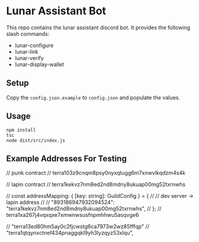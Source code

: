 # Lunar Assistant Bot

This repo contains the lunar assistant discord bot. It provides the following slash commands: 
- lunar-configure
- lunar-link
- lunar-verify
- lunar-display-wallet
## Setup

Copy the `config.json.example` to `config.json` and populate the values.

## Usage

```
npm install
tsc
node dist/src/index.js
```

## Example Addresses For Testing

// punk contract
// terra103z9cnqm8psy0nyxqtugg6m7xnwvlkqdzm4s4k

// lapin contract
// terra1kekvz7nm8ed2nd8mdny8ukuap00mg52txrnwhs

// const addressMapping: { [key: string]: GuildConfig } = {
//   // dev server -> lapin address
//   // "893186947932094524": "terra1kekvz7nm8ed2nd8mdny8ukuap00mg52txrnwhs",
// };
// terra1xa267j4vqxqxe7xmwnwsusfnpmhhwu5asqvge6

// "terra13ed80hm5ay0c2fjcwstg6ca7973w2wz85fffqp"
// "terra1qtqynxctnef434pnaggqkl9yh3lyzqyz53xlqu",